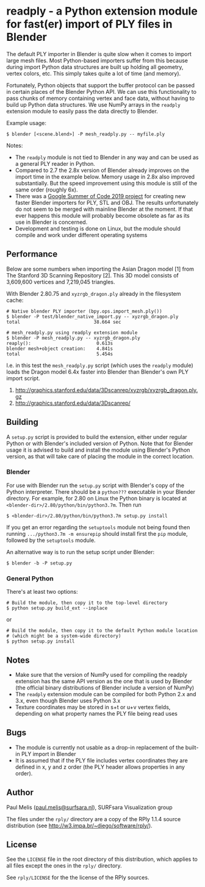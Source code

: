 # readply - a Python extension module for fast(er) import of PLY files in Blender

The default PLY importer in Blender is quite slow when it comes to 
import large mesh files. Most Python-based importers suffer from this
because during import Python data structures are built up holding all 
geometry, vertex colors, etc. This simply takes quite a lot of time 
(and memory). 

Fortunately, Python objects that support the buffer protocol can be
passed in certain places of the Blender Python API.
We can use this functionality to pass chunks of memory containing
vertex and face data, without having to build up Python data
structures. We use NumPy arrays in the `readply` extension module 
to easily pass the data directly to Blender. 

Example usage:
```
$ blender [<scene.blend>] -P mesh_readply.py -- myfile.ply
```

Notes: 

- The `readply` module is not tied to Blender in any way and can 
  be used as a general PLY reader in Python.
- Compared to 2.7 the 2.8x version of Blender already improves on the
  import time in the example below. Memory usage in 2.8x also improved 
  substantially. But the speed improvement using this module is still 
  of the same order (roughly 6x). 
- There was a [Google Summer of Code 2019 project](https://devtalk.blender.org/t/gsoc-2019-fast-import-and-export/7343) for creating new
  faster Blender importers for PLY, STL and OBJ. The results unfortunately
  do not seem to be merged with mainline Blender at the moment.
  If that ever happens this module will probably become obsolete as
  far as its use in Blender is concerned.
- Development and testing is done on Linux, but the module should compile
  and work under different operating systems

## Performance

Below are some numbers when importing the Asian Dragon model [1] from 
The Stanford 3D Scanning Repository [2]. This 3D model consists of
3,609,600 vertices and 7,219,045 triangles.

With Blender 2.80.75 and `xyzrgb_dragon.ply` already in the filesystem cache:

```
# Native blender PLY importer (bpy.ops.import_mesh.ply())
$ blender -P test/blender_native_import.py -- xyzrgb_dragon.ply
total                           38.664 sec

# mesh_readply.py using readply extension module
$ blender -P mesh_readply.py -- xyzrgb_dragon.ply
reaply():                        0.613s
blender mesh+object creation:    4.841s
total                            5.454s
```

I.e. in this test the `mesh_readply.py` script (which uses the `readply`
module) loads the Dragon model 6.4x faster into Blender than 
Blender's own PLY import script.

1. http://graphics.stanford.edu/data/3Dscanrep/xyzrgb/xyzrgb_dragon.ply.gz
2. http://graphics.stanford.edu/data/3Dscanrep/

## Building

A `setup.py` script is provided to build the extension, either under
regular Python or with Blender's included version of Python. Note that
for Blender usage it is advised to build and install the module using
Blender's Python version, as that will take care of placing the module
in the correct location.

### Blender

For use with Blender run the `setup.py` script with Blender's copy of
the Python interpreter. There should be a `python???` executable in
your Blender directory. For example, for 2.80 on Linux the Python binary
is located at `<blender-dir>/2.80/python/bin/python3.7m`. Then run

```
$ <blender-dir>/2.80/python/bin/python3.7m setup.py install
```

If you get an error regarding the `setuptools` module not being found
then running `.../python3.7m -m ensurepip` should install first the
`pip` module, followed by the `setuptools` module.

An alternative way is to run the setup script under Blender:

```
$ blender -b -P setup.py
```

### General Python

There's at least two options:

```
# Build the module, then copy it to the top-level directory
$ python setup.py build_ext --inplace
```

or

```
# Build the module, then copy it to the default Python module location
# (which might be a system-wide directory)
$ python setup.py install
```

## Notes

- Make sure that the version of NumPy used for compiling the readply
  extension has the same API version as the one that is used by Blender
  (the official binary distributions of Blender include a version of NumPy)
- The `readply` extension module can be compiled for both Python 2.x and 3.x,
  even though Blender uses Python 3.x
- Texture coordinates may be stored in s+t or u+v vertex fields, depending
  on what property names the PLY file being read uses

## Bugs

- The module is currently not usable as a drop-in replacement of the
  built-in PLY import in Blender
- It is assumed that if the PLY file includes vertex coordinates they 
  are defined in x, y and z order (the PLY header allows properties in any order).
  
## Author

Paul Melis (paul.melis@surfsara.nl), SURFsara Visualization group

The files under the `rply/` directory are a copy of the RPly 1.1.4 
source distribution (see http://w3.impa.br/~diego/software/rply/).

## License

See the `LICENSE` file in the root directory of this distribution,
which applies to all files except the ones in the `rply/` directory.

See `rply/LICENSE` for the the license of the RPly sources.


